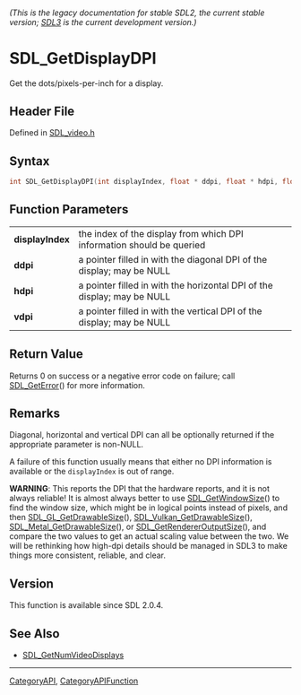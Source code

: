 ###### (This is the legacy documentation for stable SDL2, the current stable version; [SDL3](https://wiki.libsdl.org/SDL3/) is the current development version.)
# SDL_GetDisplayDPI

Get the dots/pixels-per-inch for a display.

## Header File

Defined in [SDL_video.h](https://github.com/libsdl-org/SDL/blob/SDL2/include/SDL_video.h)

## Syntax

```c
int SDL_GetDisplayDPI(int displayIndex, float * ddpi, float * hdpi, float * vdpi);

```

## Function Parameters

|                      |                                                                         |
| -------------------- | ----------------------------------------------------------------------- |
| **displayIndex**     | the index of the display from which DPI information should be queried   |
| **ddpi**             | a pointer filled in with the diagonal DPI of the display; may be NULL   |
| **hdpi**             | a pointer filled in with the horizontal DPI of the display; may be NULL |
| **vdpi**             | a pointer filled in with the vertical DPI of the display; may be NULL   |

## Return Value

Returns 0 on success or a negative error code on failure; call
[SDL_GetError](SDL_GetError)() for more information.

## Remarks

Diagonal, horizontal and vertical DPI can all be optionally returned if the
appropriate parameter is non-NULL.

A failure of this function usually means that either no DPI information is
available or the `displayIndex` is out of range.

**WARNING**: This reports the DPI that the hardware reports, and it is not
always reliable! It is almost always better to use
[SDL_GetWindowSize](SDL_GetWindowSize)() to find the window size, which
might be in logical points instead of pixels, and then
[SDL_GL_GetDrawableSize](SDL_GL_GetDrawableSize)(),
[SDL_Vulkan_GetDrawableSize](SDL_Vulkan_GetDrawableSize)(),
[SDL_Metal_GetDrawableSize](SDL_Metal_GetDrawableSize)(), or
[SDL_GetRendererOutputSize](SDL_GetRendererOutputSize)(), and compare the
two values to get an actual scaling value between the two. We will be
rethinking how high-dpi details should be managed in SDL3 to make things
more consistent, reliable, and clear.

## Version

This function is available since SDL 2.0.4.

## See Also

* [SDL_GetNumVideoDisplays](SDL_GetNumVideoDisplays)

----
[CategoryAPI](CategoryAPI), [CategoryAPIFunction](CategoryAPIFunction)

